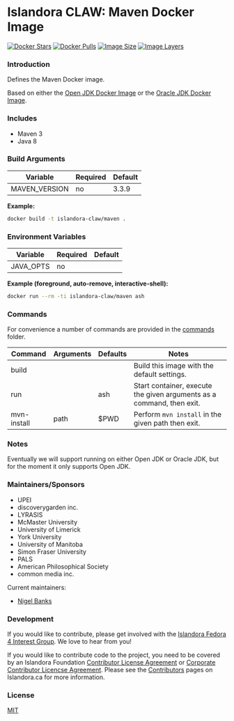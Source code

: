 # Islandora CLAW: Maven Docker Image

[![Docker Stars](https://img.shields.io/docker/stars/islandora-claw/maven.svg)](https://hub.docker.com/r/islandora-claw/maven/)
[![Docker Pulls](https://img.shields.io/docker/pulls/islandora-claw/maven.svg)](https://hub.docker.com/r/islandora-claw/maven/)
[![Image Size](https://img.shields.io/imagelayers/image-size/islandora-claw/maven/latest.svg)](https://imagelayers.io/?images=islandora-claw/maven:latest)
[![Image Layers](https://img.shields.io/imagelayers/layers/islandora-claw/maven/latest.svg)](https://imagelayers.io/?images=islandora-claw/maven:latest)

### Introduction

Defines the Maven Docker image.

Based on either the
[Open JDK Docker Image](https://github.com/Islandora-CLAW/docker-open-jdk) or
the
[Oracle JDK Docker Image](https://github.com/Islandora-CLAW/docker-oracle-jdk).

### Includes

* Maven 3
* Java 8

### Build Arguments

| Variable      | Required | Default |
|---------------|----------|---------|
| MAVEN_VERSION | no       |   3.3.9 |

**Example:**
```bash
docker build -t islandora-claw/maven .
```

### Environment Variables

| Variable  | Required | Default |
|-----------|----------|---------|
| JAVA_OPTS | no       |         |

**Example (foreground, auto-remove, interactive-shell):**
```bash
docker run --rm -ti islandora-claw/maven ash
```

### Commands

For convenience a number of commands are provided in the [commands](/commands)
folder.

| Command     | Arguments | Defaults | Notes                                                                 |
|-------------|-----------|----------|-----------------------------------------------------------------------|
| build       |           |          | Build this image with the default settings.                           |
| run         |           | ash      | Start container, execute the given arguments as a command, then exit. |
| mvn-install | path      | $PWD     | Perform ```mvn install``` in the given path then exit.                |

### Notes

Eventually we will support running on either Open JDK or Oracle JDK, but
for the moment it only supports Open JDK.

### Maintainers/Sponsors

* UPEI
* discoverygarden inc.
* LYRASIS
* McMaster University
* University of Limerick
* York University
* University of Manitoba
* Simon Fraser University
* PALS
* American Philosophical Society
* common media inc.

Current maintainers:

* [Nigel Banks](https://github.com/nigelgbanks)

### Development

If you would like to contribute, please get involved with the
[Islandora Fedora 4 Interest Group](https://github.com/Islandora/Islandora-Fedora4-Interest-Group).
We love to hear from you!

If you would like to contribute code to the project, you need to be covered by
an Islandora Foundation
[Contributor License Agreement](http://islandora.ca/sites/default/files/islandora_cla.pdf)
or
[Corporate Contributor Licencse Agreement](http://islandora.ca/sites/default/files/islandora_ccla.pdf).
Please see the [Contributors](http://islandora.ca/resources/contributors) pages
on Islandora.ca for more information.

### License

[MIT](https://opensource.org/licenses/MIT)

